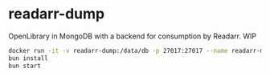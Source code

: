 # readarr-dump

OpenLibrary in MongoDB with a backend for consumption by Readarr. WIP

```bash
docker run -it -v readarr-dump:/data/db -p 27017:27017 --name readarr-mongo mongo
bun install
bun start
```
